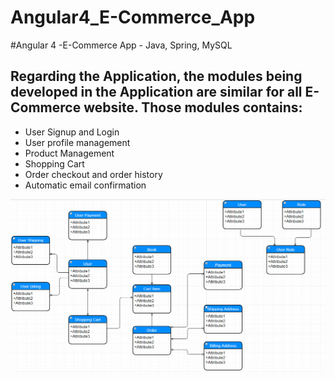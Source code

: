 # Angular4_E-Commerce_App
#Angular 4 -E-Commerce App - Java, Spring, MySQL
## Regarding the Application, the modules being developed in the Application are similar for all E-Commerce website. Those modules contains:

- User Signup and Login
- User profile management
- Product Management
- Shopping Cart 
- Order checkout and order history
- Automatic email confirmation

![CLASS DIAGRAM](ClassDiagram.PNG?raw=true "Class Diagram")